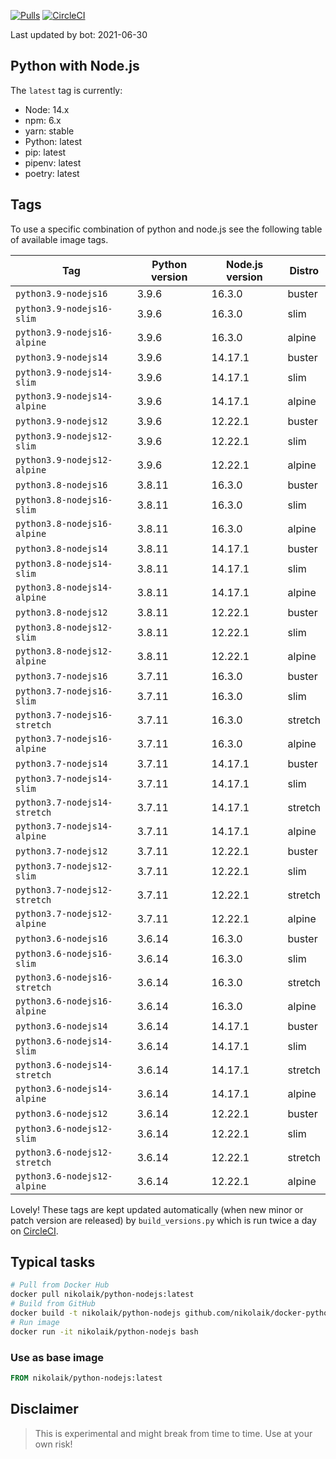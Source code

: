 [![Pulls](https://img.shields.io/docker/pulls/nikolaik/python-nodejs.svg?style=flat-square)](https://hub.docker.com/r/nikolaik/python-nodejs/)
[![CircleCI](https://img.shields.io/circleci/project/github/nikolaik/docker-python-nodejs.svg?style=flat-square)](https://circleci.com/gh/nikolaik/docker-python-nodejs)

Last updated by bot: 2021-06-30

## Python with Node.js
The `latest` tag is currently:

- Node: 14.x
- npm: 6.x
- yarn: stable
- Python: latest
- pip: latest
- pipenv: latest
- poetry: latest

## Tags
To use a specific combination of python and node.js see the following table of available image tags.

Tag | Python version | Node.js version | Distro
--- | --- | --- | ---
`python3.9-nodejs16` | 3.9.6 | 16.3.0 | buster
`python3.9-nodejs16-slim` | 3.9.6 | 16.3.0 | slim
`python3.9-nodejs16-alpine` | 3.9.6 | 16.3.0 | alpine
`python3.9-nodejs14` | 3.9.6 | 14.17.1 | buster
`python3.9-nodejs14-slim` | 3.9.6 | 14.17.1 | slim
`python3.9-nodejs14-alpine` | 3.9.6 | 14.17.1 | alpine
`python3.9-nodejs12` | 3.9.6 | 12.22.1 | buster
`python3.9-nodejs12-slim` | 3.9.6 | 12.22.1 | slim
`python3.9-nodejs12-alpine` | 3.9.6 | 12.22.1 | alpine
`python3.8-nodejs16` | 3.8.11 | 16.3.0 | buster
`python3.8-nodejs16-slim` | 3.8.11 | 16.3.0 | slim
`python3.8-nodejs16-alpine` | 3.8.11 | 16.3.0 | alpine
`python3.8-nodejs14` | 3.8.11 | 14.17.1 | buster
`python3.8-nodejs14-slim` | 3.8.11 | 14.17.1 | slim
`python3.8-nodejs14-alpine` | 3.8.11 | 14.17.1 | alpine
`python3.8-nodejs12` | 3.8.11 | 12.22.1 | buster
`python3.8-nodejs12-slim` | 3.8.11 | 12.22.1 | slim
`python3.8-nodejs12-alpine` | 3.8.11 | 12.22.1 | alpine
`python3.7-nodejs16` | 3.7.11 | 16.3.0 | buster
`python3.7-nodejs16-slim` | 3.7.11 | 16.3.0 | slim
`python3.7-nodejs16-stretch` | 3.7.11 | 16.3.0 | stretch
`python3.7-nodejs16-alpine` | 3.7.11 | 16.3.0 | alpine
`python3.7-nodejs14` | 3.7.11 | 14.17.1 | buster
`python3.7-nodejs14-slim` | 3.7.11 | 14.17.1 | slim
`python3.7-nodejs14-stretch` | 3.7.11 | 14.17.1 | stretch
`python3.7-nodejs14-alpine` | 3.7.11 | 14.17.1 | alpine
`python3.7-nodejs12` | 3.7.11 | 12.22.1 | buster
`python3.7-nodejs12-slim` | 3.7.11 | 12.22.1 | slim
`python3.7-nodejs12-stretch` | 3.7.11 | 12.22.1 | stretch
`python3.7-nodejs12-alpine` | 3.7.11 | 12.22.1 | alpine
`python3.6-nodejs16` | 3.6.14 | 16.3.0 | buster
`python3.6-nodejs16-slim` | 3.6.14 | 16.3.0 | slim
`python3.6-nodejs16-stretch` | 3.6.14 | 16.3.0 | stretch
`python3.6-nodejs16-alpine` | 3.6.14 | 16.3.0 | alpine
`python3.6-nodejs14` | 3.6.14 | 14.17.1 | buster
`python3.6-nodejs14-slim` | 3.6.14 | 14.17.1 | slim
`python3.6-nodejs14-stretch` | 3.6.14 | 14.17.1 | stretch
`python3.6-nodejs14-alpine` | 3.6.14 | 14.17.1 | alpine
`python3.6-nodejs12` | 3.6.14 | 12.22.1 | buster
`python3.6-nodejs12-slim` | 3.6.14 | 12.22.1 | slim
`python3.6-nodejs12-stretch` | 3.6.14 | 12.22.1 | stretch
`python3.6-nodejs12-alpine` | 3.6.14 | 12.22.1 | alpine

Lovely! These tags are kept updated automatically (when new minor or patch version are released) by `build_versions.py` which is run twice a day on [CircleCI](https://circleci.com/gh/nikolaik/docker-python-nodejs).

## Typical tasks
```bash
# Pull from Docker Hub
docker pull nikolaik/python-nodejs:latest
# Build from GitHub
docker build -t nikolaik/python-nodejs github.com/nikolaik/docker-python-nodejs
# Run image
docker run -it nikolaik/python-nodejs bash
```

### Use as base image
```Dockerfile
FROM nikolaik/python-nodejs:latest
```

## Disclaimer
> This is experimental and might break from time to time. Use at your own risk!
